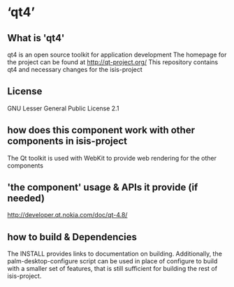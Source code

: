 # ‘qt4’
 
## What is 'qt4'
qt4 is an open source toolkit for application development
The homepage for the project can be found at http://qt-project.org/
This repository contains qt4 and necessary changes for the isis-project
 
## License
 GNU Lesser General Public License 2.1
 
## how does this component work with other components in isis-project
 The Qt toolkit is used with WebKit to provide web rendering for the other components
 
## 'the component' usage & APIs it provide (if needed)
 http://developer.qt.nokia.com/doc/qt-4.8/

## how to build & Dependencies
 The INSTALL provides links to documentation on building. Additionally, the palm-desktop-configure script can be used in place of configure to build with a smaller set of features, that is still sufficient for building the rest of isis-project.
